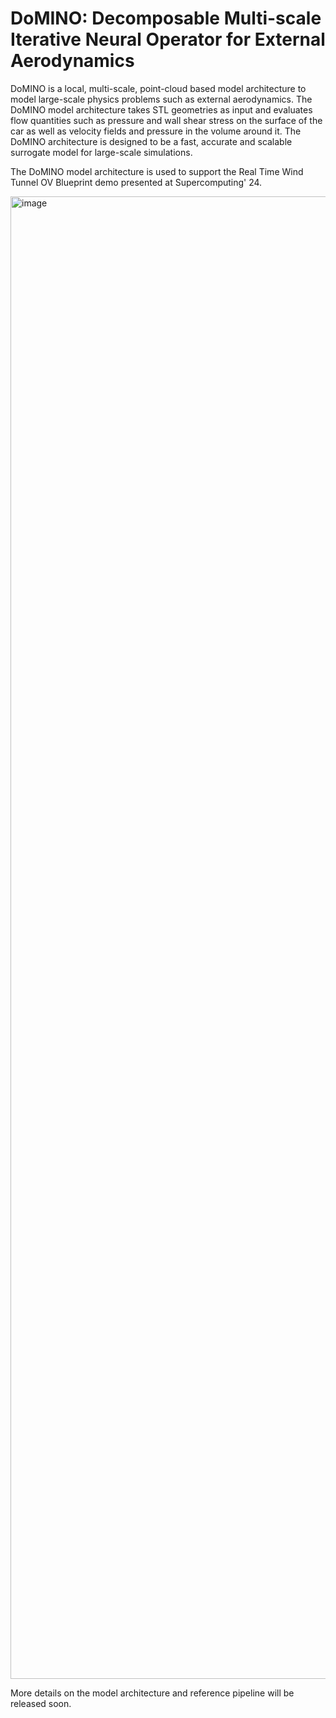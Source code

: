 # DoMINO: Decomposable Multi-scale Iterative Neural Operator for External Aerodynamics

DoMINO is a local, multi-scale, point-cloud based model architecture to model large-scale 
physics problems such as external aerodynamics. The DoMINO model architecture takes STL 
geometries as input and evaluates flow quantities such as pressure and 
wall shear stress on the surface of the car as well as velocity fields and pressure 
in the volume around it. The DoMINO architecture is designed to be a fast, accurate 
and scalable surrogate model for large-scale simulations.

The DoMINO model architecture is used to support the Real Time Wind Tunnel OV Blueprint 
demo presented at Supercomputing' 24.

<img width="2372" alt="image" src="https://github.com/user-attachments/assets/c653d477-c765-43a5-9ad7-09b21472c584">

More details on the model architecture and reference pipeline will be released soon.
